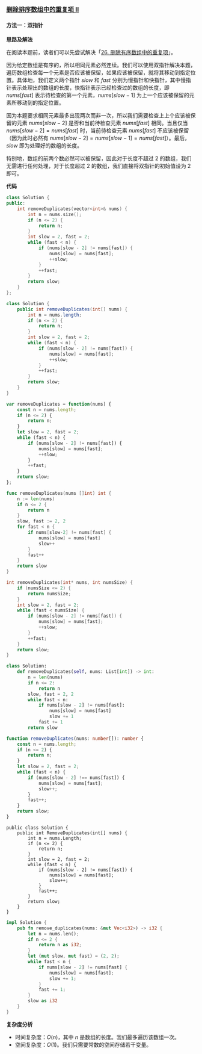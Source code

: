 ### [删除排序数组中的重复项 II](https://leetcode.cn/problems/remove-duplicates-from-sorted-array-ii/solutions/702644/shan-chu-pai-xu-shu-zu-zhong-de-zhong-fu-yec2/)

#### 方法一：双指针

**思路及解法**

在阅读本题前，读者们可以先尝试解决「[26\. 删除有序数组中的重复项](https://leetcode-cn.com/problems/remove-duplicates-from-sorted-array)」。

因为给定数组是有序的，所以相同元素必然连续。我们可以使用双指针解决本题，遍历数组检查每一个元素是否应该被保留，如果应该被保留，就将其移动到指定位置。具体地，我们定义两个指针 $slow$ 和 $fast$ 分别为慢指针和快指针，其中慢指针表示处理出的数组的长度，快指针表示已经检查过的数组的长度，即 $nums[fast]$ 表示待检查的第一个元素，$nums[slow-1]$ 为上一个应该被保留的元素所移动到的指定位置。

因为本题要求相同元素最多出现两次而非一次，所以我们需要检查上上个应该被保留的元素 $nums[slow-2]$ 是否和当前待检查元素 $nums[fast]$ 相同。当且仅当 $nums[slow-2]=nums[fast]$ 时，当前待检查元素 $nums[fast]$ 不应该被保留（因为此时必然有 $nums[slow-2]=nums[slow-1]=nums[fast]$）。最后，$slow$ 即为处理好的数组的长度。

特别地，数组的前两个数必然可以被保留，因此对于长度不超过 $2$ 的数组，我们无需进行任何处理，对于长度超过 $2$ 的数组，我们直接将双指针的初始值设为 $2$ 即可。

**代码**

```C++
class Solution {
public:
    int removeDuplicates(vector<int>& nums) {
        int n = nums.size();
        if (n <= 2) {
            return n;
        }
        int slow = 2, fast = 2;
        while (fast < n) {
            if (nums[slow - 2] != nums[fast]) {
                nums[slow] = nums[fast];
                ++slow;
            }
            ++fast;
        }
        return slow;
    }
};
```

```Java
class Solution {
    public int removeDuplicates(int[] nums) {
        int n = nums.length;
        if (n <= 2) {
            return n;
        }
        int slow = 2, fast = 2;
        while (fast < n) {
            if (nums[slow - 2] != nums[fast]) {
                nums[slow] = nums[fast];
                ++slow;
            }
            ++fast;
        }
        return slow;
    }
}
```

```JavaScript
var removeDuplicates = function(nums) {
    const n = nums.length;
    if (n <= 2) {
        return n;
    }
    let slow = 2, fast = 2;
    while (fast < n) {
        if (nums[slow - 2] != nums[fast]) {
            nums[slow] = nums[fast];
            ++slow;
        }
        ++fast;
    }
    return slow;
};
```

```Go
func removeDuplicates(nums []int) int {
    n := len(nums)
    if n <= 2 {
        return n
    }
    slow, fast := 2, 2
    for fast < n {
        if nums[slow-2] != nums[fast] {
            nums[slow] = nums[fast]
            slow++
        }
        fast++
    }
    return slow
}
```

```C
int removeDuplicates(int* nums, int numsSize) {
    if (numsSize <= 2) {
        return numsSize;
    }
    int slow = 2, fast = 2;
    while (fast < numsSize) {
        if (nums[slow - 2] != nums[fast]) {
            nums[slow] = nums[fast];
            ++slow;
        }
        ++fast;
    }
    return slow;
}
```

```Python
class Solution:
    def removeDuplicates(self, nums: List[int]) -> int:
        n = len(nums)
        if n <= 2:
            return n
        slow, fast = 2, 2
        while fast < n:
            if nums[slow - 2] != nums[fast]:
                nums[slow] = nums[fast]
                slow += 1
            fast += 1
        return slow
```

```TypeScript
function removeDuplicates(nums: number[]): number {
    const n = nums.length;
    if (n <= 2) {
        return n;
    }
    let slow = 2, fast = 2;
    while (fast < n) {
        if (nums[slow - 2] !== nums[fast]) {
            nums[slow] = nums[fast];
            slow++;
        }
        fast++;
    }
    return slow;
}
```

```CSharp
public class Solution {
    public int RemoveDuplicates(int[] nums) {
        int n = nums.Length;
        if (n <= 2) {
            return n;
        }
        int slow = 2, fast = 2;
        while (fast < n) {
            if (nums[slow - 2] != nums[fast]) {
                nums[slow] = nums[fast];
                slow++;
            }
            fast++;
        }
        return slow;
    }
}
```

```Rust
impl Solution {
    pub fn remove_duplicates(nums: &mut Vec<i32>) -> i32 {
        let n = nums.len();
        if n <= 2 {
            return n as i32;
        }
        let (mut slow, mut fast) = (2, 2);
        while fast < n {
            if nums[slow - 2] != nums[fast] {
                nums[slow] = nums[fast];
                slow += 1;
            }
            fast += 1;
        }
        slow as i32
    }
}
```

**复杂度分析**

- 时间复杂度：$O(n)$，其中 $n$ 是数组的长度。我们最多遍历该数组一次。
- 空间复杂度：$O(1)$。我们只需要常数的空间存储若干变量。
